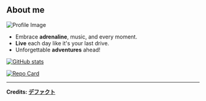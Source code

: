 <h2>About me</h2>

<img src="https://avatars.githubusercontent.com/u/162572088?v=4.jpg" alt="Profile Image">
  
- Embrace **adrenaline**, music, and every moment. 
- **Live** each day like it's your last drive. 
- Unforgettable **adventures** ahead!

[![GitHub stats](https://github-readme-stats.vercel.app/api?username=defakuto&show_icons=true&theme=transparent )](https://github.com/defakuto)

[![Repo Card](https://github-readme-stats.vercel.app/api/pin/?username=defakuto&repo=santorini_omp&theme=transparent)]([https://github.com/defakuto/your-repo-name](https://github.com/defakuto/santorini_omp))


------

**Credits: [デファクト](https://github.com/defakuto)**
